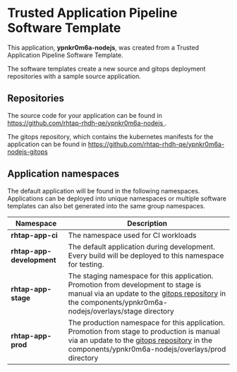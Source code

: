 # Trusted Application Pipeline Software Template

This application, **ypnkr0m6a-nodejs**, was created from a Trusted Application Pipeline Software Template.

The software templates create a new source and gitops deployment repositories with a sample source application. 

## Repositories

The source code for your application can be found in [https://github.com/rhtap-rhdh-qe/ypnkr0m6a-nodejs ](https://github.com/rhtap-rhdh-qe/ypnkr0m6a-nodejs ).
 
The gitops repository, which contains the kubernetes manifests for the application can be found in 
[https://github.com/rhtap-rhdh-qe/ypnkr0m6a-nodejs-gitops ](https://github.com/rhtap-rhdh-qe/ypnkr0m6a-nodejs-gitops ) 

## Application namespaces 

The default application will be found in the following namespaces. Applications can be deployed into unique namespaces or multiple software templates can also bet generated into the same group namespaces.  

|  Namespace   |  Description   |  
| -------- | -------- |
| **rhtap-app-ci** | The namespace used for CI workloads |
| **rhtap-app-development** | The default application during development. Every build will be deployed to this namespace for testing. |
| **rhtap-app-stage** | The staging namespace for this application. Promotion from development to stage is manual via an update to the [gitops repository](https://github.com/rhtap-rhdh-qe/ypnkr0m6a-nodejs-gitops ) in the components/ypnkr0m6a-nodejs/overlays/stage directory |
| **rhtap-app-prod** | The production namespace for this application. Promotion from stage to production is manual via an update to the [gitops repository](https://github.com/rhtap-rhdh-qe/ypnkr0m6a-nodejs-gitops ) in the components/ypnkr0m6a-nodejs/overlays/prod directory |